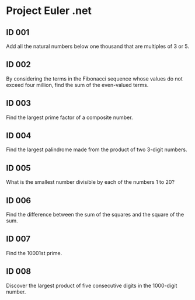 Project Euler .net
==================

ID 001
------

Add all the natural numbers below one thousand that are multiples of 3 or 5.


ID 002
------

By considering the terms in the Fibonacci sequence whose values do not exceed four million, find the sum of the even-valued terms.


ID 003
------

Find the largest prime factor of a composite number.


ID 004
------

Find the largest palindrome made from the product of two 3-digit numbers.

ID 005
------

What is the smallest number divisible by each of the numbers 1 to 20?

ID 006
------

Find the difference between the sum of the squares and the square of the sum.

ID 007
------

Find the 10001st prime.


ID 008
------

Discover the largest product of five consecutive digits in the 1000-digit number.